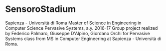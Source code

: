 # SensoroStadium

Sapienza - Università di Roma Master of Science in Engineering in Computer Science Pervasive Systems, a.y. 2016-17 Group project realized by Federico Palmaro, Giuseppe D'Alpino, Giordano Orchi for Pervasive Systems class from MS in Computer Engineering at Sapienza - Università di Roma.
